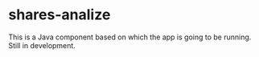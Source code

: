 # shares-analize
This is a Java component based on which the app is going to be running.
Still in development.
